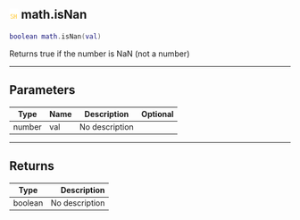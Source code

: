 ## ![shared](../../.gitbook/assets/shared.png) math.isNan

```lua
boolean math.isNan(val)
```

Returns true if the number is NaN (not a number)

------
## Parameters

| Type   | Name | Description | Optional |
| ------ | ---- | ----------- | -------: |
| number | val | No description |  |


------
## Returns

| Type   | Description |
| ------ | ----------: |
| boolean | No description |


